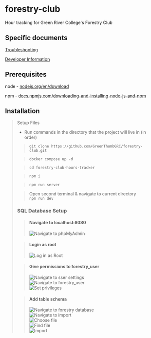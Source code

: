 # forestry-club
Hour tracking for Green River College's Forestry Club

## Specific documents

[Troubleshooting](documentation/TROUBLESHOOTING.md)

[Developer Information](documentation/DEVELOPER.md)

## Prerequisites

node - [nodejs.org/en/download](nodejs.org/en/download)

npm - [docs.npmjs.com/downloading-and-installing-node-js-and-npm](docs.npmjs.com/downloading-and-installing-nodejs-and-npm)

## Installation
> Setup Files
> - Run commands in the directory that the project will live in (in order)
>> `git clone https://github.com/GreenThumbGRC/forestry-club.git`
> 
>> `docker compose up -d`
> 
>> `cd forestry-club-hours-tracker`
> 
>> `npm i`
> 
>> `npm run server`
> 
>> Open second terminal & navigate to current directory\
>> `npm run dev`
> 
>  ### SQL Database Setup
>> #### Navigate to localhost:8080
>> ![Navigate to phpMyAdmin](img/Nav_To_PHPMyAdmin.png)
> 
>> #### Login as root
>> ![Log in as Root](img/Log_In_As_Root.png)
> 
>> #### Give permissions to forestry_user
>> ![Navigate to sser settings](img/Navigate_To_User_Settings.png)\
>> ![Navigate to forestry_user](img/Navigate_To_Forestry_User.png)\
>> ![Set privileges](img/Set_Privileges.png)
> 
>> #### Add table schema
>> ![Navigate to forestry database](img/Navigate_To_Forestry_DB.png)\
>> ![Navigate to import](img/Navigate_To_Import.png)\
>> ![Choose file](img/Choose_File.png)\
>> ![Find file](img/Find_File.png)\
>> ![Import](img/Import_Schema.png)

